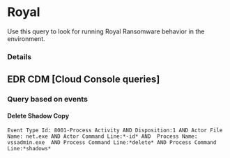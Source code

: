 # Royal

Use this query to look for running Royal Ransomware behavior in the environment.

### Details

## EDR CDM [Cloud Console queries]

### Query based on events

#### Delete Shadow Copy
```
Event Type Id: 8001-Process Activity AND Disposition:1 AND Actor File Name: net.exe AND Actor Command Line:*-id* AND  Process Name: vssadmin.exe  AND Process Command Line:*delete* AND Process Command Line:*shadows*

```